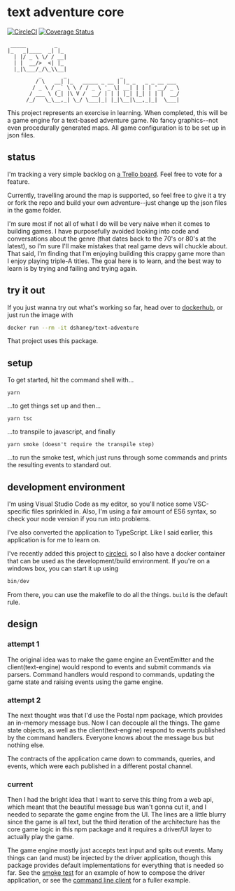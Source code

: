 # text adventure core

[![CircleCI](https://circleci.com/gh/dshaneg/text-adventure-core.svg?style=svg)](https://circleci.com/gh/dshaneg/text-adventure-core)
[![Coverage Status](https://coveralls.io/repos/github/dshaneg/text-adventure-core/badge.svg?branch=master)](https://coveralls.io/github/dshaneg/text-adventure-core?branch=master)

     _____         _
    |_   _|____  _| |_
      | |/ _ \ \/ / __|
      | |  __/>  <| |_
      |_|\___/_/\_\\__|
              _       _                 _
             / \   __| |_   _____ _ __ | |_ _   _ _ __ ___
            / _ \ / _` \ \ / / _ \ '_ \| __| | | | '__/ _ \
           / ___ \ (_| |\ V /  __/ | | | |_| |_| | | |  __/
          /_/   \_\__,_| \_/ \___|_| |_|\__|\__,_|_|  \___|

This project represents an exercise in learning. When completed, this will be a game engine for a
text-based adventure game. No fancy graphics--not even procedurally generated
maps. All game configuration is to be set up in json files.

## status

I'm tracking a very simple backlog on
[a Trello board](https://trello.com/b/AayYDKae/text-adventure). Feel free to vote for a feature.

Currently, travelling around the map is supported, so feel free to give it a try or fork the repo
and build your own adventure--just change up the json files in the game folder.

I'm sure most if not all of what I do will be very naive when it comes to building games.
I have purposefully avoided looking into code and conversations about the genre
(that dates back to the 70's or 80's at the latest), so I'm sure I'll make mistakes that
real game devs will chuckle about. That said, I'm finding that I'm enjoying building this
crappy game more than I enjoy playing triple-A titles. The goal here is to learn,
and the best way to learn is by trying and failing and trying again.

## try it out

If you just wanna try out what's working so far, head over to [dockerhub](https://hub.docker.com/r/dshaneg/text-adventure/), or just run the image with

```sh
docker run --rm -it dshaneg/text-adventure
```

That project uses this package.

## setup

To get started, hit the command shell with...

```shell
yarn
```

...to get things set up and then...

```shell
yarn tsc
```

...to transpile to javascript, and finally

```shell
yarn smoke (doesn't require the transpile step)
```

...to run the smoke test, which just runs through some commands and prints the resulting events to standard out.

## development environment

I'm using Visual Studio Code as my editor, so you'll notice some VSC-specific files sprinkled in. Also, I'm using a fair amount of ES6 syntax, so check your node version if you run into problems.

I've also converted the application to TypeScript. Like I said earlier, this application is for me to learn on.

I've recently added this project to [circleci](https://circleci.com/gh/dshaneg/text-adventure-core), so I also have a docker container that can be used as the development/build environment. If you're on a windows box, you can start it up using

```ps1
bin/dev
```

From there, you can use the makefile to do all the things. `build` is the default rule.

## design

### attempt 1

The original idea was to make the game engine an EventEmitter and the client(text-engine) would respond to events and submit commands via parsers.
Command handlers would respond to commands, updating the game state and raising events using the game engine.

### attempt 2

The next thought was that I'd use the Postal npm package, which provides an in-memory message bus. Now I can decouple all the things. The game state objects, as well as the client(text-engine) respond to events published by the command handlers. Everyone knows about the message bus but nothing else.

The contracts of the application came down to commands, queries, and events, which were each published in a different postal channel.

### current

Then I had the bright idea that I want to serve this thing from a web api, which meant that the beautiful message bus wan't gonna cut it, and I needed to separate the game engine from the UI. The lines are a little blurry since the game is all text, but the third iteration of the architecture has the core game logic in this npm package and it requires a driver/UI layer to actually play the game.

The game engine mostly just accepts text input and spits out events. Many things can (and must) be injected by the driver application, though this package provides default implementations for everything that is needed so far. See the [smoke test](test/smoke.ts) for an example of how to compose the driver application, or see the [command line client](https://hub.docker.com/r/dshaneg/text-adventure/) for a fuller example.